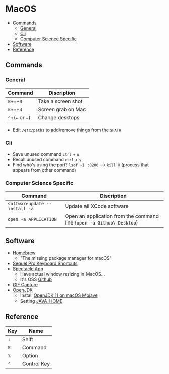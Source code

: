 # MacOS

<!-- TOC depthFrom:2 -->

- [Commands](#commands)
    - [General](#general)
    - [Cli](#cli)
    - [Computer Science Specific](#computer-science-specific)
- [Software](#software)
- [Reference](#reference)

<!-- /TOC -->

## Commands

### General

Command | Discription
--- | ---
`⌘`+`⇧`+`3` | Take a screen shot
`⌘`+`⇧`+`4` | Screen grab on Mac
`⌃`+(`←` or `→`) | Change desktops

- Edit `/etc/paths` to add/remove things from the `$PATH`

### Cli

- Save unused command `ctrl` + `u`
- Recall unused command `ctrl` + `y`
- Find who's using the port? `lsof -i :8200` --> `kill X` (process that appears from other command)

### Computer Science Specific

Command | Discription
--- | ---
`softwareupdate --install -a` | Update all XCode software
`open -a APPLICATION`       | Open an application from the command line (`open -a Github\ Desktop`)

## Software

- [Homebrew](https://brew.sh/)
    - "The missing package manager for macOS"
- [Sequel Pro Keyboard Shortcuts](https://sequelpro.com/docs/get-started/keyboard-shortcuts)
- [Spectacle App](https://www.spectacleapp.com/)
    - Have actual window resizing in MacOS...
    - It's OSS [Github](https://github.com/eczarny/spectacle)
- [GIF Capture](https://www.cockos.com/licecap/)
- [OpenJDK](https://jdk.java.net/11/)
    - Install [OpenJDK 11 on macOS Mojave](https://solarianprogrammer.com/2018/09/28/installing-openjdk-macos/)
    - Setting [JAVA_HOME](http://www.mkyong.com/java/how-to-set-java_home-environment-variable-on-mac-os-x/)

## Reference

Key | Name
--- | ---
`⇧` | Shift
`⌘` | Command
`⌥` | Option
`⌃` | Control Key
